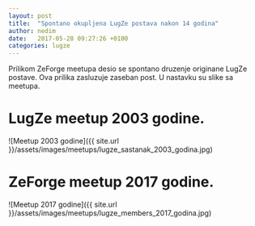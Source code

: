 ```yaml
---
layout: post
title:  "Spontano okupljena LugZe postava nakon 14 godina"
author: nedim
date:   2017-05-28 09:27:26 +0100
categories: lugze
---
```


Prilikom ZeForge meetupa desio se spontano druzenje originane LugZe postave. Ova
prilika zasluzuje zaseban post. U nastavku su slike sa meetupa.

# LugZe meetup 2003 godine.

![Meetup 2003 godine]({{ site.url }}/assets/images/meetups/lugze_sastanak_2003_godina.jpg)

# ZeForge meetup 2017 godine.

![Meetup 2017 godine]({{ site.url }}/assets/images/meetups/lugze_members_2017_godina.jpg)

